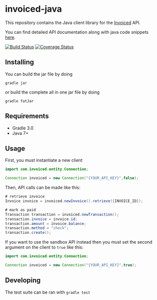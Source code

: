 invoiced-java
========

This repository contains the Java client library for the [Invoiced](https://invoiced.com) API.

You can find detailed API documentation along with java code snippets [here](https://invoiced.com/docs/api/?java#).

[![Build Status](https://travis-ci.org/Invoiced/invoiced-java.svg?branch=master)](https://travis-ci.org/Invoiced/invoiced-java)
[![Coverage Status](https://coveralls.io/repos/github/Invoiced/invoiced-java/badge.svg?branch=master)](https://coveralls.io/github/Invoiced/invoiced-java?branch=master)

## Installing

You can build the jar file by doing

```
gradle jar
```

or build the complete all in one jar file by doing

```
gradle fatJar
```

## Requirements

- Gradle 3.0
- Java 7+

## Usage

First, you must instantiate a new client

```java
import com.invoiced.entity.Connection;

Connection invoiced = new Connection("{YOUR_API_KEY}",false);
```

Then, API calls can be made like this:
```java
# retrieve invoice
Invoice invoice = invoiced.newInvoice().retrieve({INVOICE_ID});

# mark as paid
Transaction transaction = invoiced.newTransaction();
transaction.invoice = invoice.id;
transaction.amount = invoice.balance;
transaction.method = "check";
transaction.create();
```

If you want to use the sandbox API instead then you must set the second argument on the client to `true` like this:

```java
import com.invoiced.entity.Connection;

Connection invoiced = new Connection("{YOUR_API_KEY}",true);
```

## Developing


The test suite can be ran with `gradle test`
